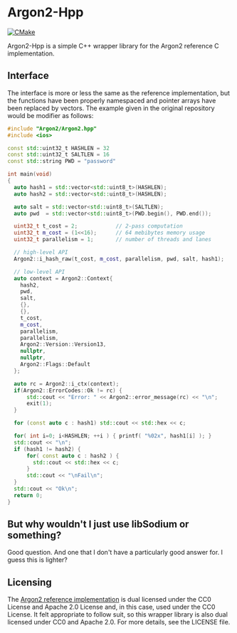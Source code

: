 # Argon2-Hpp

[![CMake](https://github.com/AlexGarrity/Argon2-Hpp/actions/workflows/cmake.yml/badge.svg?branch=master)](https://github.com/AlexGarrity/Argon2-Hpp/actions/workflows/cmake.yml)

Argon2-Hpp is a simple C++ wrapper library for the Argon2 reference C implementation.

## Interface
The interface is more or less the same as the reference implementation, but the functions have been properly namespaced and pointer arrays have been replaced by vectors.  The example given in the original repository would be modifier as follows:

```cpp
#include "Argon2/Argon2.hpp"
#include <ios>

const std::uint32_t HASHLEN = 32
const std::uint32_t SALTLEN = 16
const std::string PWD = "password"

int main(void)
{
  auto hash1 = std::vector<std::uint8_t>(HASHLEN);
  auto hash2 = std::vector<std::uint8_t>(HASHLEN);

  auto salt = std::vector<std::uint8_t>(SALTLEN);
  auto pwd  = std::vector<std::uint8_t>(PWD.begin(), PWD.end());

  uint32_t t_cost = 2;            // 2-pass computation
  uint32_t m_cost = (1<<16);      // 64 mebibytes memory usage
  uint32_t parallelism = 1;       // number of threads and lanes

  // high-level API
  Argon2::i_hash_raw(t_cost, m_cost, parallelism, pwd, salt, hash1);

  // low-level API
  auto context = Argon2::Context{
    hash2,
    pwd,
    salt,
    {},
    {},
    t_cost,
    m_cost,
    parallelism,
    parallelism,
    Argon2::Version::Version13,
    nullptr,
    nullptr,
    Argon2::Flags::Default
  };

  auto rc = Argon2::i_ctx(context);
  if(Argon2::ErrorCodes::Ok != rc) {
      std::cout << "Error: " << Argon2::error_message(rc) << "\n";
      exit(1);
  }

  for (const auto c : hash1) std::cout << std::hex << c;

  for( int i=0; i<HASHLEN; ++i ) { printf( "%02x", hash1[i] ); }
  std::cout << "\n";
  if (hash1 != hash2) {
      for( const auto c : hash2 ) {
        std::cout << std::hex << c;
      }
      std::cout << "\nFail\n";
  }
  std::cout << "Ok\n";
  return 0;
}
```

## But why wouldn't I just use libSodium or something?
Good question.  And one that I don't have a particularly good answer for.  I guess this is lighter?

## Licensing
The [Argon2 reference implementation](https://github.com/P-H-C/phc-winner-argon2) is dual licensed under the CC0 License and Apache 2.0 License and, in this case, used under the CC0 License.
It felt appropriate to follow suit, so this wrapper library is also dual licensed under CC0 and Apache 2.0.  For more details, see the LICENSE file.